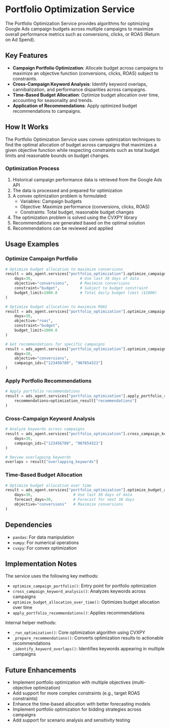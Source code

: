 # Portfolio Optimization Service

The Portfolio Optimization Service provides algorithms for optimizing Google Ads campaign budgets across multiple campaigns to maximize overall performance metrics such as conversions, clicks, or ROAS (Return on Ad Spend).

## Key Features

- **Campaign Portfolio Optimization**: Allocate budget across campaigns to maximize an objective function (conversions, clicks, ROAS) subject to constraints.
- **Cross-Campaign Keyword Analysis**: Identify keyword overlaps, cannibalization, and performance disparities across campaigns.
- **Time-Based Budget Allocation**: Optimize budget allocation over time, accounting for seasonality and trends.
- **Application of Recommendations**: Apply optimized budget recommendations to campaigns.

## How It Works

The Portfolio Optimization Service uses convex optimization techniques to find the optimal allocation of budget across campaigns that maximizes a given objective function while respecting constraints such as total budget limits and reasonable bounds on budget changes.

### Optimization Process

1. Historical campaign performance data is retrieved from the Google Ads API
2. The data is processed and prepared for optimization
3. A convex optimization problem is formulated:
   - Variables: Campaign budgets
   - Objective: Maximize performance (conversions, clicks, ROAS)
   - Constraints: Total budget, reasonable budget changes
4. The optimization problem is solved using the CVXPY library
5. Recommendations are generated based on the optimal solution
6. Recommendations can be reviewed and applied

## Usage Examples

### Optimize Campaign Portfolio

```python
# Optimize budget allocation to maximize conversions
result = ads_agent.services["portfolio_optimization"].optimize_campaign_portfolio(
    days=30,                     # Use last 30 days of data
    objective="conversions",     # Maximize conversions
    constraint="budget",         # Subject to budget constraint
    budget_limit=1000.0          # Total daily budget limit ($1000)
)

# Optimize budget allocation to maximize ROAS
result = ads_agent.services["portfolio_optimization"].optimize_campaign_portfolio(
    days=30,
    objective="roas",
    constraint="budget",
    budget_limit=1000.0
)

# Get recommendations for specific campaigns
result = ads_agent.services["portfolio_optimization"].optimize_campaign_portfolio(
    days=30,
    objective="conversions",
    campaign_ids=["123456789", "987654321"]
)
```

### Apply Portfolio Recommendations

```python
# Apply portfolio recommendations
result = ads_agent.services["portfolio_optimization"].apply_portfolio_recommendations(
    recommendations=optimization_result["recommendations"]
)
```

### Cross-Campaign Keyword Analysis

```python
# Analyze keywords across campaigns
result = ads_agent.services["portfolio_optimization"].cross_campaign_keyword_analysis(
    days=30,
    campaign_ids=["123456789", "987654321"]
)

# Review overlapping keywords
overlaps = result["overlapping_keywords"]
```

### Time-Based Budget Allocation

```python
# Optimize budget allocation over time
result = ads_agent.services["portfolio_optimization"].optimize_budget_allocation_over_time(
    days=30,                  # Use last 30 days of data
    forecast_days=30,         # Forecast for next 30 days
    objective="conversions"   # Maximize conversions
)
```

## Dependencies

- `pandas`: For data manipulation
- `numpy`: For numerical operations
- `cvxpy`: For convex optimization

## Implementation Notes

The service uses the following key methods:

- `optimize_campaign_portfolio()`: Entry point for portfolio optimization
- `cross_campaign_keyword_analysis()`: Analyzes keywords across campaigns
- `optimize_budget_allocation_over_time()`: Optimizes budget allocation over time
- `apply_portfolio_recommendations()`: Applies recommendations

Internal helper methods:
- `_run_optimization()`: Core optimization algorithm using CVXPY
- `_prepare_recommendations()`: Converts optimization results to actionable recommendations
- `_identify_keyword_overlaps()`: Identifies keywords appearing in multiple campaigns

## Future Enhancements

- Implement portfolio optimization with multiple objectives (multi-objective optimization)
- Add support for more complex constraints (e.g., target ROAS constraints)
- Enhance the time-based allocation with better forecasting models
- Implement portfolio optimization for bidding strategies across campaigns
- Add support for scenario analysis and sensitivity testing 